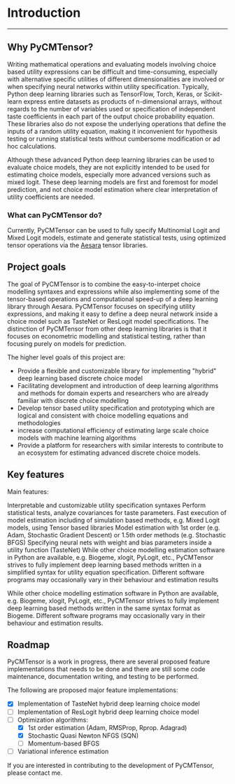 # Introduction

---

## Why PyCMTensor?

Writing mathematical operations and evaluating models involving choice based utility 
expressions can be difficult and time-consuming, especially with alternative specific 
utilities of different dimensionalities are involved or when specifying neural networks 
within utility specification. Typically, Python deep learning libraries such as 
TensorFlow, Torch, Keras, or Scikit-learn express entire datasets as products of 
n-dimensional arrays, without regards to the number of variables used or specification 
of independent taste coefficients in each part of the output choice probability 
equation. These libraries also do not expose the underlying operations that define the 
inputs of a random utility equation, making it inconvenient for hypothesis testing or 
running statistical tests without cumbersome modification or ad hoc calculations. 

Although these advanced Python deep learning libraries can be used to evaluate choice 
models, they are not explicitly intended to be used for estimating choice models, 
especially more advanced versions such as mixed logit. These deep learning models are first and foremost for model prediction, and not choice model estimation where clear interpretation of utility coefficients are needed.

### What can PyCMTensor do?
Currently, PyCMTensor can be used to fully specify Multinomial Logit and Mixed Logit models, estimate and generate statistical tests, using optimized tensor operations via the [Aesara](https://aesara.readthedocs.io/en/latest/) tensor libraries.

## Project goals

The goal of PyCMTensor is to combine the easy-to-interpet choice modelling syntaxes and 
expressions while also implementing some of the tensor-based operations 
and computational speed-up of a deep learning library through Aesara. PyCMTensor 
focuses on specifying utility expressions, and making it easy to define a deep neural 
network inside a choice model such as TasteNet or ResLogit model specifications. The 
distinction of PyCMTensor from other deep learning libraries is that it focuses on 
econometric modelling and statistical testing, rather than focusing purely on models 
for prediction.


The higher level goals of this project are:

- Provide a flexible and customizable library for implementing "hybrid" deep learning based discrete choice model
- Facilitating development and introduction of deep learning algorithms and methods for domain experts and researchers who are already familiar with discrete choice modelling
- Develop tensor based utility specification and prototyping which are logical and consistent with choice modelling equations and methodologies
- increase computational efficiency of estimating large scale choice models with machine learning algorithms
- Provide a platform for researchers with similar interests to contribute to an ecosystem for estimating advanced discrete choice models.

## Key features

Main features:

Interpretable and customizable utility specification syntaxes
Perform statistical tests, analyze covariances for taste parameters.
Fast execution of model estimation including of simulation based methods, e.g. Mixed Logit models, using Tensor based libraries
Model estimation with 1st order (e.g. Adam, Stochastic Gradient Descent) or 1.5th order methods (e.g. Stochastic BFGS)
Specifying neural nets with weight and bias parameters inside a utility function (TasteNet)
While other choice modelling estimation software in Python are available, e.g. Biogeme, xlogit, PyLogit, etc., PyCMTensor strives to fully implement deep learning based methods written in a simplified syntax for utility equation specification. Different software programs may occasionally vary in their behaviour and estimation results

While other choice modelling estimation software in Python are available, e.g. Biogeme, xlogit, PyLogit, etc., PyCMTensor strives to fully implement deep learning based methods written in the same syntax format as Biogeme. Different software programs may occasionally vary in their behaviour and estimation results. 

## Roadmap

PyCMTensor is a work in progress, there are several proposed feature implementations that needs to be done and there are still some code maintenance, documentation writing, and testing to be performed. 

The following are proposed major feature implementations:

  - [x] Implementation of TasteNet hybrid deep learning choice model
  - [ ] Implementation of ResLogit hybrid deep learning choice model
  - [ ] Optimization algorithms:
    - [x] 1st order estimation (Adam, RMSProp, Rprop. Adagrad)
    - [x] Stochastic Quasi Newton NFGS (SQN)
    - [ ] Momentum-based BFGS
  - [ ] Variational inference estimation

If you are interested in contributing to the development of PyCMTensor, please contact me.